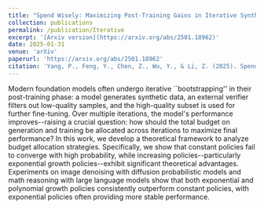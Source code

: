 ```yaml
---
title: "Spend Wisely: Maximizing Post-Training Gains in Iterative Synthetic Data Bootstrapping"
collection: publications
permalink: /publication/Iterative
excerpt: '[Arxiv version](https://arxiv.org/abs/2501.18962)'
date: 2025-01-31
venue: 'arXiv'
paperurl: 'https://arxiv.org/abs/2501.18962'
citation: 'Yang, P., Feng, Y., Chen, Z., Wu, Y., & Li, Z. (2025). Spend Wisely: Maximizing Post-Training Gains in Iterative Synthetic Data Bootstrapping. arXiv preprint arXiv:2501.18962.'
---
```


Modern foundation models often undergo iterative ``bootstrapping'' in their post-training phase: a model generates synthetic data, an external verifier filters out low-quality samples, and the high-quality subset is used for further fine-tuning. Over multiple iterations, the model's performance improves--raising a crucial question: how should the total budget on generation and training be allocated across iterations to maximize final performance? In this work, we develop a theoretical framework to analyze budget allocation strategies. Specifically, we show that constant policies fail to converge with high probability, while increasing policies--particularly exponential growth policies--exhibit significant theoretical advantages. Experiments on image denoising with diffusion probabilistic models and math reasoning with large language models show that both exponential and polynomial growth policies consistently outperform constant policies, with exponential policies often providing more stable performance.

